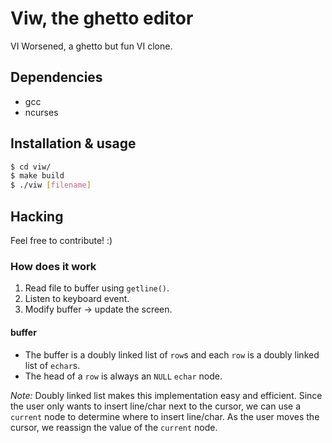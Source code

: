 # Viw, the ghetto editor

VI Worsened, a ghetto but fun VI clone.

## Dependencies
* gcc
* ncurses

## Installation & usage
```bash
$ cd viw/
$ make build
$ ./viw [filename]
```

## Hacking

Feel free to contribute! :)

### How does it work

1. Read file to buffer using `getline()`.
2. Listen to keyboard event.
3. Modify buffer -> update the screen.

#### buffer

* The buffer is a doubly linked list of `row`s and each `row` is a doubly linked
  list of `echar`s.
* The head of a `row` is always an `NULL` `echar` node.

*Note:* Doubly linked list makes this implementation easy and efficient. Since the
user only wants to insert line/char next to the cursor, we can use a `current`
node to determine where to insert line/char. As the user moves the cursor, we
reassign the value of the `current` node.
